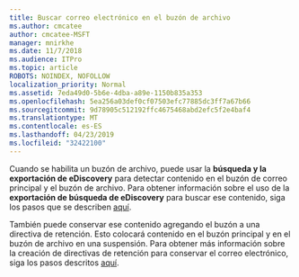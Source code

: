 ```yaml
---
title: Buscar correo electrónico en el buzón de archivo
ms.author: cmcatee
author: cmcatee-MSFT
manager: mnirkhe
ms.date: 11/7/2018
ms.audience: ITPro
ms.topic: article
ROBOTS: NOINDEX, NOFOLLOW
localization_priority: Normal
ms.assetid: 7eda49d0-5b6e-4dba-a89e-1150b835a353
ms.openlocfilehash: 5ea256a03def0cf07503efc77885dc3ff7a67b66
ms.sourcegitcommit: 9d78905c512192ffc4675468abd2efc5f2e4baf4
ms.translationtype: MT
ms.contentlocale: es-ES
ms.lasthandoff: 04/23/2019
ms.locfileid: "32422100"
---
```

Cuando se habilita un buzón de archivo, puede usar la **búsqueda y la exportación de eDiscovery** para detectar contenido en el buzón de correo principal y el buzón de archivo. Para obtener información sobre el uso de la **exportación de búsqueda de eDiscovery** para buscar ese contenido, siga los pasos que se describen [aquí](https://docs.microsoft.com/office365/securitycompliance/export-search-results).
  
También puede conservar ese contenido agregando el buzón a una directiva de retención. Esto colocará contenido en el buzón principal y en el buzón de archivo en una suspensión. Para obtener más información sobre la creación de directivas de retención para conservar el correo electrónico, siga los pasos descritos [aquí](https://docs.microsoft.com/Office365/securitycompliance/retention-policies).
  

